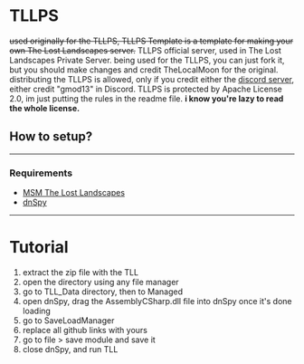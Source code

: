 # TLLPS

~~used originally for the TLLPS, TLLPS Template is a template for making your own The Lost Landscapes server.~~
TLLPS official server, used in The Lost Landscapes Private Server.
being used for the TLLPS, you can just fork it, but you should make changes and credit TheLocalMoon for the original.
distributing the TLLPS is allowed, only if you credit either the [discord server](https://discord.gg/tmvFMkqSgf), either credit "gmod13" in Discord.
TLLPS is protected by Apache License 2.0, im just putting the rules in the readme file. **i know you're lazy to read the whole license.**

## How to setup?

----------
### Requirements
- [MSM The Lost Landscapes](https://drive.google.com/file/d/1KtkdicXECmupIEmyhLQkvn_jMUrfubla/view?usp=sharing)
- [dnSpy](https://github.com/dnSpy/dnSpy)

----------
# Tutorial

1. extract the zip file with the TLL
2. open the directory using any file manager
3. go to TLL_Data directory, then to Managed
4. open dnSpy, drag the AssemblyCSharp.dll file into dnSpy once it's done loading
5. go to SaveLoadManager
6. replace all github links with yours
7. go to file > save module and save it
8. close dnSpy, and run TLL
